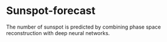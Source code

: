 # Sunspot-forecast
The number of sunspot is predicted by combining phase space reconstruction with deep neural networks.
